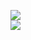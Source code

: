 [![](https://img.shields.io/badge/Made%20With-Github%20Spray-lightgrey.svg?style=for-the-badge&logo=github)](https://github.com/Annihil/github-spray#18263)  
[![](https://i.imgur.com/2DrTn0Z.gif)](https://github.com/Annihil/github-spray)